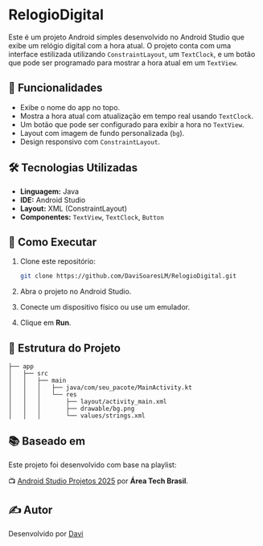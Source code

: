 # RelogioDigital

Este é um projeto Android simples desenvolvido no Android Studio que exibe um relógio digital com a hora atual. O projeto conta com uma interface estilizada utilizando `ConstraintLayout`, um `TextClock`, e um botão que pode ser programado para mostrar a hora atual em um `TextView`.

## 🎯 Funcionalidades

- Exibe o nome do app no topo.
- Mostra a hora atual com atualização em tempo real usando `TextClock`.
- Um botão que pode ser configurado para exibir a hora no `TextView`.
- Layout com imagem de fundo personalizada (`bg`).
- Design responsivo com `ConstraintLayout`.

## 🛠️ Tecnologias Utilizadas

- **Linguagem:** Java
- **IDE:** Android Studio
- **Layout:** XML (ConstraintLayout)
- **Componentes:** `TextView`, `TextClock`, `Button`

## 🚀 Como Executar

1. Clone este repositório:
   ```bash
   git clone https://github.com/DaviSoaresLM/RelogioDigital.git
   ```

2. Abra o projeto no Android Studio.

3. Conecte um dispositivo físico ou use um emulador.

4. Clique em **Run**.

## 📁 Estrutura do Projeto

```plaintext
├── app
│   ├── src
│   │   ├── main
│   │   │   ├── java/com/seu_pacote/MainActivity.kt
│   │   │   └── res
│   │   │       ├── layout/activity_main.xml
│   │   │       ├── drawable/bg.png
│   │   │       └── values/strings.xml
```

## 📚 Baseado em

Este projeto foi desenvolvido com base na playlist:

📺 [Android Studio Projetos 2025]([https://www.youtube.com/playlist?list=PLZCMLqQ7FqfSJ94zeZd92apV2QdK0a3j7](https://www.youtube.com/watch?v=EYZeAEU7f4o&list=PLZCMLqQ7FqfSJ94zeZd92apV2QdK0a3j7)) por **Área Tech Brasil**.

## ✍️ Autor

Desenvolvido por [Davi](https://github.com/DaviSoaresLM)
